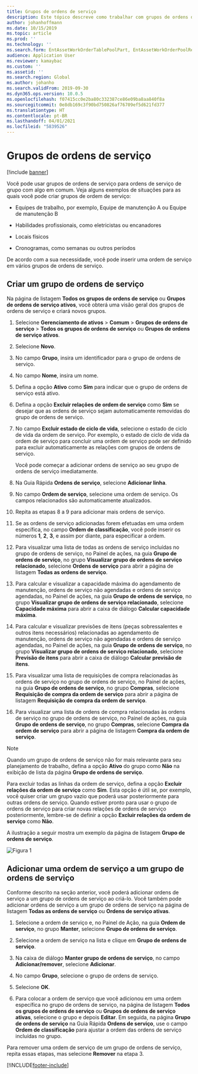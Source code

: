 ```yaml
---
title: Grupos de ordens de serviço
description: Este tópico descreve como trabalhar com grupos de ordens de serviço no Gerenciamento de ativos.
author: johanhoffmann
ms.date: 10/15/2019
ms.topic: article
ms.prod: ''
ms.technology: ''
ms.search.form: EntAssetWorkOrderTablePoolPart, EntAssetWorkOrderPoolReferenceInfoPart, EntAssetWorkOrderPool, EntAssetWorkOrderPoolPreviewPart
audience: Application User
ms.reviewer: kamaybac
ms.custom: ''
ms.assetid: ''
ms.search.region: Global
ms.author: johanho
ms.search.validFrom: 2019-09-30
ms.dyn365.ops.version: 10.0.5
ms.openlocfilehash: f07415cc0e2ba80c332387ce86e09ba8aa840f8a
ms.sourcegitcommit: 0e8db169c3f90bd750826af76709ef5d621fd377
ms.translationtype: HT
ms.contentlocale: pt-BR
ms.lasthandoff: 04/01/2021
ms.locfileid: "5839526"
---
```

# <a name="work-order-pools"></a>Grupos de ordens de serviço

[!include [banner](../../includes/banner.md)]


Você pode usar grupos de ordens de serviço para ordens de serviço de grupo com algo em comum. Veja alguns exemplos de situações para as quais você pode criar grupos de ordem de serviço:

- Equipes de trabalho, por exemplo, Equipe de manutenção A ou Equipe de manutenção B  

- Habilidades profissionais, como eletricistas ou encanadores  

- Locais físicos  

- Cronogramas, como semanas ou outros períodos  

De acordo com a sua necessidade, você pode inserir uma ordem de serviço em vários grupos de ordens de serviço.


## <a name="create-a-work-order-pool"></a>Criar um grupo de ordens de serviço

Na página de listagem **Todos os grupos de ordens de serviço** ou **Grupos de ordens de serviço ativos**, você obterá uma visão geral dos grupos de ordens de serviço e criará novos grupos.

1. Selecione **Gerenciamento de ativos** > **Comum** > **Grupos de ordens de serviço** > **Todos os grupos de ordens de serviço** ou **Grupos de ordens de serviço ativos**.

2. Selecione **Novo**.

3. No campo **Grupo**, insira um identificador para o grupo de ordens de serviço.

4. No campo **Nome**, insira um nome.

5. Defina a opção **Ativo** como **Sim** para indicar que o grupo de ordens de serviço está ativo.

6. Defina a opção **Excluir relações de ordem de serviço** como **Sim** se desejar que as ordens de serviço sejam automaticamente removidas do grupo de ordens de serviço.

7. No campo **Excluir estado de ciclo de vida**, selecione o estado de ciclo de vida da ordem de serviço. Por exemplo, o estado de ciclo de vida da ordem de serviço para concluir uma ordem de serviço pode ser definido para excluir automaticamente as relações com grupos de ordens de serviço.

    Você pode começar a adicionar ordens de serviço ao seu grupo de ordens de serviço imediatamente.

8. Na Guia Rápida **Ordens de serviço**, selecione **Adicionar linha**.

9. No campo **Ordem de serviço**, selecione uma ordem de serviço. Os campos relacionados são automaticamente atualizados.

10. Repita as etapas 8 a 9 para adicionar mais ordens de serviço.

11. Se as ordens de serviço adicionadas forem efetuadas em uma ordem específica, no campo **Ordem de classificação**, você pode inserir os números **1**, **2**, **3**, e assim por diante, para especificar a ordem.

12. Para visualizar uma lista de todas as ordens de serviço incluídas no grupo de ordens de serviço, no Painel de ações, na guia **Grupo de ordens de serviço**, no grupo **Visualizar grupo de ordens de serviço relacionado**, selecione **Ordens de serviço** para abrir a página de listagem **Todas as ordens de serviço**.

13. Para calcular e visualizar a capacidade máxima do agendamento de manutenção, ordens de serviço não agendadas e ordens de serviço agendadas, no Painel de ações, na guia **Grupo de ordens de serviço**, no grupo **Visualizar grupo de ordens de serviço relacionado**, selecione **Capacidade máxima** para abrir a caixa de diálogo **Calcular capacidade máxima**.

14. Para calcular e visualizar previsões de itens (peças sobressalentes e outros itens necessários) relacionadas ao agendamento de manutenção, ordens de serviço não agendadas e ordens de serviço agendadas, no Painel de ações, na guia **Grupo de ordens de serviço**, no grupo **Visualizar grupo de ordens de serviço relacionado**, selecione **Previsão de itens** para abrir a caixa de diálogo **Calcular previsão de itens**.

15. Para visualizar uma lista de requisições de compra relacionadas às ordens de serviço no grupo de ordens de serviço, no Painel de ações, na guia **Grupo de ordens de serviço**, no grupo **Compras**, selecione **Requisição de compra da ordem de serviço** para abrir a página de listagem **Requisição de compra da ordem de serviço**.

16. Para visualizar uma lista de ordens de compra relacionadas às ordens de serviço no grupo de ordens de serviço, no Painel de ações, na guia **Grupo de ordens de serviço**, no grupo **Compras**, selecione **Compra da ordem de serviço** para abrir a página de listagem **Compra da ordem de serviço**.

>[!NOTE]
>Quando um grupo de ordens de serviço não for mais relevante para seu planejamento de trabalho, defina a opção **Ativo** do grupo como **Não** na exibição de lista da página **Grupo de ordens de serviço**.

Para excluir todas as linhas da ordem de serviço, defina a opção **Excluir relações da ordem de serviço** como **Sim**. Esta opção é útil se, por exemplo, você quiser criar um grupo vazio que poderá usar posteriormente para outras ordens de serviço. Quando estiver pronto para usar o grupo de ordens de serviço para criar novas relações de ordens de serviço posteriormente, lembre-se de definir a opção **Excluir relações da ordem de serviço** como **Não**.

A ilustração a seguir mostra um exemplo da página de listagem **Grupo de ordens de serviço**.

![Figura 1](media/22-work-orders.png)


## <a name="add-a-work-order-to-a-work-order-pool"></a>Adicionar uma ordem de serviço a um grupo de ordens de serviço

Conforme descrito na seção anterior, você poderá adicionar ordens de serviço a um grupo de ordens de serviço ao criá-lo. Você também pode adicionar ordens de serviço a um grupo de ordens de serviço na página de listagem **Todas as ordens de serviço** ou **Ordens de serviço ativas**.

1. Selecione a ordem de serviço e, no Painel de Ação, na guia **Ordem de serviço**, no grupo **Manter**, selecione **Grupo de ordens de serviço**.

2. Selecione a ordem de serviço na lista e clique em **Grupo de ordens de serviço**.

3. Na caixa de diálogo **Manter grupo de ordens de serviço**, no campo **Adicionar/remover**, selecione **Adicionar**.

4. No campo **Grupo**, selecione o grupo de ordens de serviço.

5. Selecione **OK**.

6. Para colocar a ordem de serviço que você adicionou em uma ordem específica no grupo de ordens de serviço, na página de listagem **Todos os grupos de ordens de serviço** ou **Grupos de ordens de serviço ativas**, selecione o grupo e depois **Editar**. Em seguida, na página **Grupo de ordens de serviço** na Guia Rápida **Ordens de serviço**, use o campo **Ordem de classificação** para ajustar a ordem das ordens de serviço incluídas no grupo.

Para remover uma ordem de serviço de um grupo de ordens de serviço, repita essas etapas, mas selecione **Remover** na etapa 3.



[!INCLUDE[footer-include](../../../includes/footer-banner.md)]